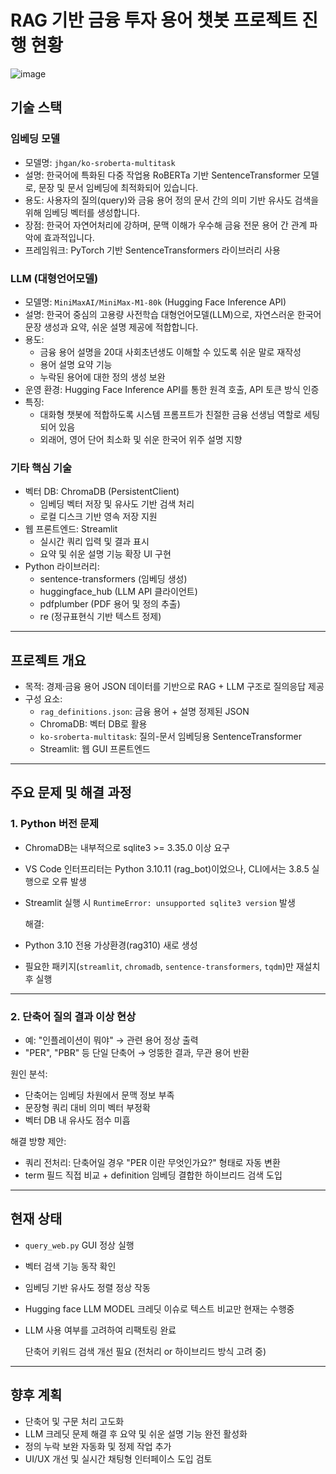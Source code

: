 # RAG 기반 금융 투자 용어 챗봇 프로젝트 진행 현황 

![image](https://github.com/user-attachments/assets/9885b932-41d0-44b9-aaf5-0c239340c16f)

## 기술 스택

### 임베딩 모델  
- 모델명: `jhgan/ko-sroberta-multitask`  
- 설명: 한국어에 특화된 다중 작업용 RoBERTa 기반 SentenceTransformer 모델로, 문장 및 문서 임베딩에 최적화되어 있습니다.  
- 용도: 사용자의 질의(query)와 금융 용어 정의 문서 간의 의미 기반 유사도 검색을 위해 임베딩 벡터를 생성합니다.  
- 장점: 한국어 자연어처리에 강하며, 문맥 이해가 우수해 금융 전문 용어 간 관계 파악에 효과적입니다.  
- 프레임워크: PyTorch 기반 SentenceTransformers 라이브러리 사용  

### LLM (대형언어모델)  
- 모델명: `MiniMaxAI/MiniMax-M1-80k` (Hugging Face Inference API)  
- 설명: 한국어 중심의 고용량 사전학습 대형언어모델(LLM)으로, 자연스러운 한국어 문장 생성과 요약, 쉬운 설명 제공에 적합합니다.  
- 용도:  
  - 금융 용어 설명을 20대 사회초년생도 이해할 수 있도록 쉬운 말로 재작성  
  - 용어 설명 요약 기능  
  - 누락된 용어에 대한 정의 생성 보완  
- 운영 환경: Hugging Face Inference API를 통한 원격 호출, API 토큰 방식 인증  
- 특징:  
  - 대화형 챗봇에 적합하도록 시스템 프롬프트가 친절한 금융 선생님 역할로 세팅되어 있음  
  - 외래어, 영어 단어 최소화 및 쉬운 한국어 위주 설명 지향  

### 기타 핵심 기술  
- 벡터 DB: ChromaDB (PersistentClient)  
  - 임베딩 벡터 저장 및 유사도 기반 검색 처리  
  - 로컬 디스크 기반 영속 저장 지원  
- 웹 프론트엔드: Streamlit  
  - 실시간 쿼리 입력 및 결과 표시  
  - 요약 및 쉬운 설명 기능 확장 UI 구현  
- Python 라이브러리:  
  - sentence-transformers (임베딩 생성)  
  - huggingface_hub (LLM API 클라이언트)  
  - pdfplumber (PDF 용어 및 정의 추출)  
  - re (정규표현식 기반 텍스트 정제)  


---

## 프로젝트 개요  
- 목적: 경제·금융 용어 JSON 데이터를 기반으로 RAG + LLM 구조로 질의응답 제공  
- 구성 요소:  
  - `rag_definitions.json`: 금융 용어 + 설명 정제된 JSON  
  - ChromaDB: 벡터 DB로 활용  
  - `ko-sroberta-multitask`: 질의-문서 임베딩용 SentenceTransformer  
  - Streamlit: 웹 GUI 프론트엔드  


---

## 주요 문제 및 해결 과정  

### 1. Python 버전 문제  
- ChromaDB는 내부적으로 sqlite3 >= 3.35.0 이상 요구  
- VS Code 인터프리터는 Python 3.10.11 (rag_bot)이었으나, CLI에서는 3.8.5 실행으로 오류 발생  
- Streamlit 실행 시 `RuntimeError: unsupported sqlite3 version` 발생  

  해결:  
- Python 3.10 전용 가상환경(rag310) 새로 생성  
- 필요한 패키지(`streamlit`, `chromadb`, `sentence-transformers`, `tqdm`)만 재설치 후 실행  


---

### 2. 단축어 질의 결과 이상 현상  
- 예: "인플레이션이 뭐야" → 관련 용어 정상 출력  
- "PER", "PBR" 등 단일 단축어 → 엉뚱한 결과, 무관 용어 반환  

원인 분석:  
- 단축어는 임베딩 차원에서 문맥 정보 부족  
- 문장형 쿼리 대비 의미 벡터 부정확  
- 벡터 DB 내 유사도 점수 미흡  

해결 방향 제안:  
- 쿼리 전처리: 단축어일 경우 "PER 이란 무엇인가요?" 형태로 자동 변환  
- term 필드 직접 비교 + definition 임베딩 결합한 하이브리드 검색 도입  


---

## 현재 상태  
- `query_web.py` GUI 정상 실행  
-  벡터 검색 기능 동작 확인  
-  임베딩 기반 유사도 정렬 정상 작동  
-  Hugging face LLM MODEL 크레딧 이슈로 텍스트 비교만 현재는 수행중  
-  LLM 사용 여부를 고려하여 리팩토링 완료  

   단축어 키워드 검색 개선 필요 (전처리 or 하이브리드 방식 고려 중)  


---

## 향후 계획  
- 단축어 및 구문 처리 고도화  
- LLM 크레딧 문제 해결 후 요약 및 쉬운 설명 기능 완전 활성화  
- 정의 누락 보완 자동화 및 정제 작업 추가  
- UI/UX 개선 및 실시간 채팅형 인터페이스 도입 검토  

